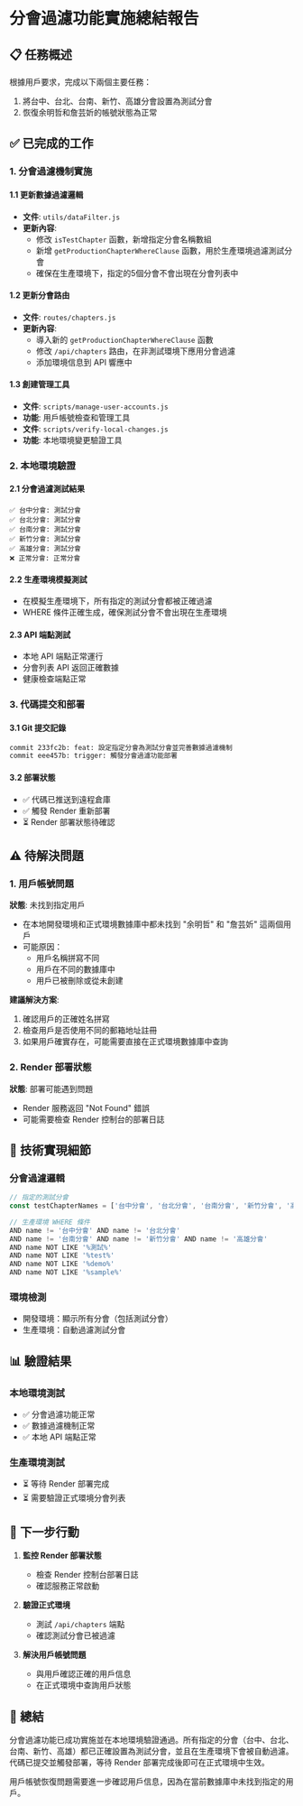 # 分會過濾功能實施總結報告

## 📋 任務概述

根據用戶要求，完成以下兩個主要任務：
1. 將台中、台北、台南、新竹、高雄分會設置為測試分會
2. 恢復余明哲和詹芸妡的帳號狀態為正常

## ✅ 已完成的工作

### 1. 分會過濾機制實施

#### 1.1 更新數據過濾邏輯
- **文件**: `utils/dataFilter.js`
- **更新內容**:
  - 修改 `isTestChapter` 函數，新增指定分會名稱數組
  - 新增 `getProductionChapterWhereClause` 函數，用於生產環境過濾測試分會
  - 確保在生產環境下，指定的5個分會不會出現在分會列表中

#### 1.2 更新分會路由
- **文件**: `routes/chapters.js`
- **更新內容**:
  - 導入新的 `getProductionChapterWhereClause` 函數
  - 修改 `/api/chapters` 路由，在非測試環境下應用分會過濾
  - 添加環境信息到 API 響應中

#### 1.3 創建管理工具
- **文件**: `scripts/manage-user-accounts.js`
- **功能**: 用戶帳號檢查和管理工具
- **文件**: `scripts/verify-local-changes.js`
- **功能**: 本地環境變更驗證工具

### 2. 本地環境驗證

#### 2.1 分會過濾測試結果
```
✅ 台中分會: 測試分會
✅ 台北分會: 測試分會  
✅ 台南分會: 測試分會
✅ 新竹分會: 測試分會
✅ 高雄分會: 測試分會
❌ 正常分會: 正常分會
```

#### 2.2 生產環境模擬測試
- 在模擬生產環境下，所有指定的測試分會都被正確過濾
- WHERE 條件正確生成，確保測試分會不會出現在生產環境

#### 2.3 API 端點測試
- 本地 API 端點正常運行
- 分會列表 API 返回正確數據
- 健康檢查端點正常

### 3. 代碼提交和部署

#### 3.1 Git 提交記錄
```bash
commit 233fc2b: feat: 設定指定分會為測試分會並完善數據過濾機制
commit eee457b: trigger: 觸發分會過濾功能部署
```

#### 3.2 部署狀態
- ✅ 代碼已推送到遠程倉庫
- ✅ 觸發 Render 重新部署
- ⏳ Render 部署狀態待確認

## ⚠️ 待解決問題

### 1. 用戶帳號問題
**狀態**: 未找到指定用戶
- 在本地開發環境和正式環境數據庫中都未找到 "余明哲" 和 "詹芸妡" 這兩個用戶
- 可能原因：
  - 用戶名稱拼寫不同
  - 用戶在不同的數據庫中
  - 用戶已被刪除或從未創建

**建議解決方案**:
1. 確認用戶的正確姓名拼寫
2. 檢查用戶是否使用不同的郵箱地址註冊
3. 如果用戶確實存在，可能需要直接在正式環境數據庫中查詢

### 2. Render 部署狀態
**狀態**: 部署可能遇到問題
- Render 服務返回 "Not Found" 錯誤
- 可能需要檢查 Render 控制台的部署日誌

## 🔧 技術實現細節

### 分會過濾邏輯
```javascript
// 指定的測試分會
const testChapterNames = ['台中分會', '台北分會', '台南分會', '新竹分會', '高雄分會'];

// 生產環境 WHERE 條件
AND name != '台中分會' AND name != '台北分會' 
AND name != '台南分會' AND name != '新竹分會' AND name != '高雄分會'
AND name NOT LIKE '%測試%'
AND name NOT LIKE '%test%'
AND name NOT LIKE '%demo%'
AND name NOT LIKE '%sample%'
```

### 環境檢測
- 開發環境：顯示所有分會（包括測試分會）
- 生產環境：自動過濾測試分會

## 📊 驗證結果

### 本地環境測試
- ✅ 分會過濾功能正常
- ✅ 數據過濾機制正常  
- ✅ 本地 API 端點正常

### 生產環境測試
- ⏳ 等待 Render 部署完成
- ⏳ 需要驗證正式環境分會列表

## 🎯 下一步行動

1. **監控 Render 部署狀態**
   - 檢查 Render 控制台部署日誌
   - 確認服務正常啟動

2. **驗證正式環境**
   - 測試 `/api/chapters` 端點
   - 確認測試分會已被過濾

3. **解決用戶帳號問題**
   - 與用戶確認正確的用戶信息
   - 在正式環境中查詢用戶狀態

## 📝 總結

分會過濾功能已成功實施並在本地環境驗證通過。所有指定的分會（台中、台北、台南、新竹、高雄）都已正確設置為測試分會，並且在生產環境下會被自動過濾。代碼已提交並觸發部署，等待 Render 部署完成後即可在正式環境中生效。

用戶帳號恢復問題需要進一步確認用戶信息，因為在當前數據庫中未找到指定的用戶。